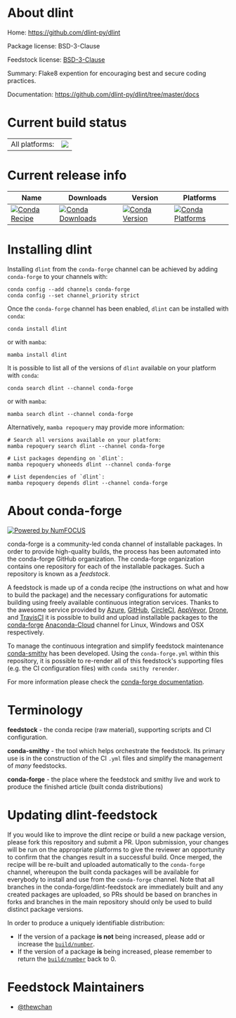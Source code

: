 About dlint
===========

Home: https://github.com/dlint-py/dlint

Package license: BSD-3-Clause

Feedstock license: [BSD-3-Clause](https://github.com/conda-forge/dlint-feedstock/blob/main/LICENSE.txt)

Summary: Flake8 expention for encouraging best and secure coding practices.

Documentation: https://github.com/dlint-py/dlint/tree/master/docs

Current build status
====================


<table><tr><td>All platforms:</td>
    <td>
      <a href="https://dev.azure.com/conda-forge/feedstock-builds/_build/latest?definitionId=14474&branchName=main">
        <img src="https://dev.azure.com/conda-forge/feedstock-builds/_apis/build/status/dlint-feedstock?branchName=main">
      </a>
    </td>
  </tr>
</table>

Current release info
====================

| Name | Downloads | Version | Platforms |
| --- | --- | --- | --- |
| [![Conda Recipe](https://img.shields.io/badge/recipe-dlint-green.svg)](https://anaconda.org/conda-forge/dlint) | [![Conda Downloads](https://img.shields.io/conda/dn/conda-forge/dlint.svg)](https://anaconda.org/conda-forge/dlint) | [![Conda Version](https://img.shields.io/conda/vn/conda-forge/dlint.svg)](https://anaconda.org/conda-forge/dlint) | [![Conda Platforms](https://img.shields.io/conda/pn/conda-forge/dlint.svg)](https://anaconda.org/conda-forge/dlint) |

Installing dlint
================

Installing `dlint` from the `conda-forge` channel can be achieved by adding `conda-forge` to your channels with:

```
conda config --add channels conda-forge
conda config --set channel_priority strict
```

Once the `conda-forge` channel has been enabled, `dlint` can be installed with `conda`:

```
conda install dlint
```

or with `mamba`:

```
mamba install dlint
```

It is possible to list all of the versions of `dlint` available on your platform with `conda`:

```
conda search dlint --channel conda-forge
```

or with `mamba`:

```
mamba search dlint --channel conda-forge
```

Alternatively, `mamba repoquery` may provide more information:

```
# Search all versions available on your platform:
mamba repoquery search dlint --channel conda-forge

# List packages depending on `dlint`:
mamba repoquery whoneeds dlint --channel conda-forge

# List dependencies of `dlint`:
mamba repoquery depends dlint --channel conda-forge
```


About conda-forge
=================

[![Powered by
NumFOCUS](https://img.shields.io/badge/powered%20by-NumFOCUS-orange.svg?style=flat&colorA=E1523D&colorB=007D8A)](https://numfocus.org)

conda-forge is a community-led conda channel of installable packages.
In order to provide high-quality builds, the process has been automated into the
conda-forge GitHub organization. The conda-forge organization contains one repository
for each of the installable packages. Such a repository is known as a *feedstock*.

A feedstock is made up of a conda recipe (the instructions on what and how to build
the package) and the necessary configurations for automatic building using freely
available continuous integration services. Thanks to the awesome service provided by
[Azure](https://azure.microsoft.com/en-us/services/devops/), [GitHub](https://github.com/),
[CircleCI](https://circleci.com/), [AppVeyor](https://www.appveyor.com/),
[Drone](https://cloud.drone.io/welcome), and [TravisCI](https://travis-ci.com/)
it is possible to build and upload installable packages to the
[conda-forge](https://anaconda.org/conda-forge) [Anaconda-Cloud](https://anaconda.org/)
channel for Linux, Windows and OSX respectively.

To manage the continuous integration and simplify feedstock maintenance
[conda-smithy](https://github.com/conda-forge/conda-smithy) has been developed.
Using the ``conda-forge.yml`` within this repository, it is possible to re-render all of
this feedstock's supporting files (e.g. the CI configuration files) with ``conda smithy rerender``.

For more information please check the [conda-forge documentation](https://conda-forge.org/docs/).

Terminology
===========

**feedstock** - the conda recipe (raw material), supporting scripts and CI configuration.

**conda-smithy** - the tool which helps orchestrate the feedstock.
                   Its primary use is in the construction of the CI ``.yml`` files
                   and simplify the management of *many* feedstocks.

**conda-forge** - the place where the feedstock and smithy live and work to
                  produce the finished article (built conda distributions)


Updating dlint-feedstock
========================

If you would like to improve the dlint recipe or build a new
package version, please fork this repository and submit a PR. Upon submission,
your changes will be run on the appropriate platforms to give the reviewer an
opportunity to confirm that the changes result in a successful build. Once
merged, the recipe will be re-built and uploaded automatically to the
`conda-forge` channel, whereupon the built conda packages will be available for
everybody to install and use from the `conda-forge` channel.
Note that all branches in the conda-forge/dlint-feedstock are
immediately built and any created packages are uploaded, so PRs should be based
on branches in forks and branches in the main repository should only be used to
build distinct package versions.

In order to produce a uniquely identifiable distribution:
 * If the version of a package **is not** being increased, please add or increase
   the [``build/number``](https://docs.conda.io/projects/conda-build/en/latest/resources/define-metadata.html#build-number-and-string).
 * If the version of a package **is** being increased, please remember to return
   the [``build/number``](https://docs.conda.io/projects/conda-build/en/latest/resources/define-metadata.html#build-number-and-string)
   back to 0.

Feedstock Maintainers
=====================

* [@thewchan](https://github.com/thewchan/)

